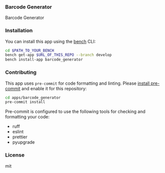 ### Barcode Generator

Barcode Generator

### Installation

You can install this app using the [bench](https://github.com/frappe/bench) CLI:

```bash
cd $PATH_TO_YOUR_BENCH
bench get-app $URL_OF_THIS_REPO --branch develop
bench install-app barcode_generator
```

### Contributing

This app uses `pre-commit` for code formatting and linting. Please [install pre-commit](https://pre-commit.com/#installation) and enable it for this repository:

```bash
cd apps/barcode_generator
pre-commit install
```

Pre-commit is configured to use the following tools for checking and formatting your code:

- ruff
- eslint
- prettier
- pyupgrade

### License

mit
